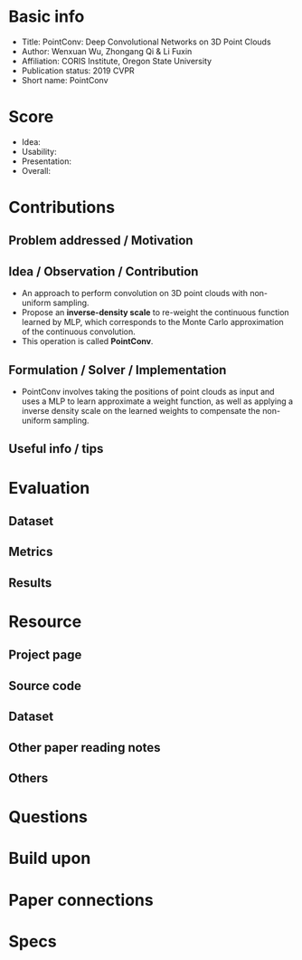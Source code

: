 # Basic info
- Title: PointConv: Deep Convolutional Networks on 3D Point Clouds
- Author: Wenxuan Wu, Zhongang Qi & Li Fuxin
- Affiliation: CORIS Institute, Oregon State University
- Publication status: 2019 CVPR
- Short name: PointConv

# Score
- Idea: 
- Usability: 
- Presentation: 
- Overall: 

# Contributions
## Problem addressed / Motivation


## Idea / Observation / Contribution
- An approach to perform convolution on 3D point clouds with non-uniform sampling.
- Propose an **inverse-density scale** to re-weight the continuous function learned by MLP, which corresponds to the Monte Carlo approximation of the continuous convolution.
- This operation is called **PointConv**.

## Formulation / Solver / Implementation
- PointConv involves taking the positions of point clouds as input and uses a MLP to learn approximate a weight function, as well as applying a inverse density scale on the learned weights to compensate the non-uniform sampling.

## Useful info / tips


# Evaluation
## Dataset


## Metrics

## Results

# Resource
## Project page


## Source code


## Dataset


## Other paper reading notes

## Others

# Questions

# Build upon

# Paper connections

# Specs

